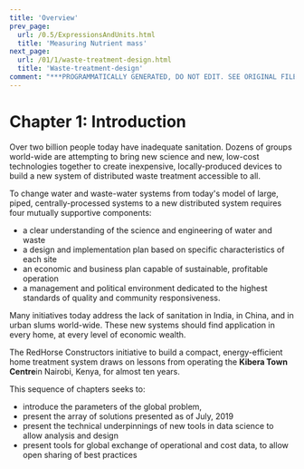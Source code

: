 ```yaml
---
title: 'Overview'
prev_page:
  url: /0.5/ExpressionsAndUnits.html
  title: 'Measuring Nutrient mass'
next_page:
  url: /01/1/waste-treatment-design.html
  title: 'Waste-treatment-design'
comment: "***PROGRAMMATICALLY GENERATED, DO NOT EDIT. SEE ORIGINAL FILES IN /content***"
---
```

Chapter 1: Introduction
=======================

Over two billion people today have inadequate sanitation. Dozens of groups world-wide
are attempting to bring new science and new, low-cost technologies together to create inexpensive, locally-produced devices to build a new system of distributed waste treatment accessible to all.

To change water and waste-water systems from today's model of large, piped, centrally-processed systems to a new distributed system
requires four mutually supportive components:
- a clear understanding of the science and engineering of water and waste
- a design and implementation
plan based on specific characteristics of each site
- an economic and business
plan capable of sustainable, profitable operation
- a management and political environment
dedicated to the highest standards of quality and community responsiveness.

Many initiatives today address the lack of sanitation in India, in China, and in urban slums
world-wide.  These new systems should find application in every home, at every level of economic wealth.

The RedHorse Constructors initiative to build a compact, energy-efficient home treatment system draws on lessons from operating the **Kibera Town Centre**in Nairobi, Kenya, for almost ten years.

This sequence of chapters seeks to:
- introduce the parameters of the global problem,
- present the array of solutions presented as of July, 2019
- present the technical underpinnings of new tools in data science to allow analysis and design
- present tools for global exchange of operational and cost data, to allow open sharing of best practices
